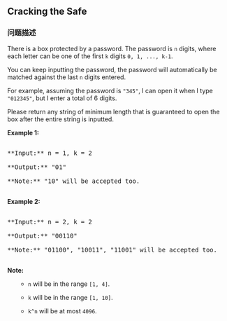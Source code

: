 ## Cracking the Safe  
### 问题描述

There is a box protected by a password.  The password is `n` digits, where each letter can be one of the first `k` digits `0, 1, ..., k-1`.



You can keep inputting the password, the password will automatically be matched against the last `n` digits entered.



For example, assuming the password is `"345"`, I can open it when I type `"012345"`, but I enter a total of 6 digits.



Please return any string of minimum length that is guaranteed to open the box after the entire string is inputted.


**Example 1:**<br />
<pre>
**Input:** n = 1, k = 2
**Output:** "01"
**Note:** "10" will be accepted too.
</pre>


**Example 2:**<br />
<pre>
**Input:** n = 2, k = 2
**Output:** "00110"
**Note:** "01100", "10011", "11001" will be accepted too.
</pre>


**Note:**<br>
<ol>
- `n` will be in the range `[1, 4]`.
- `k` will be in the range `[1, 10]`.
- `k^n` will be at most `4096`.
</ol>

